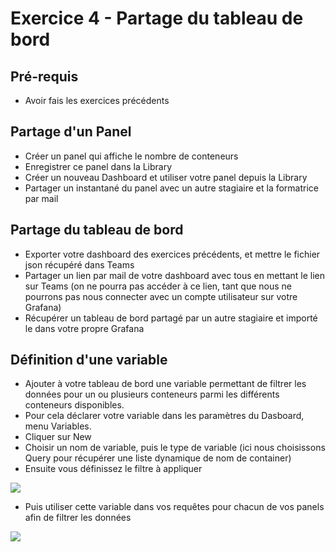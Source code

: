 # Exercice 4 - Partage du tableau de bord

## Pré-requis

* Avoir fais les exercices précédents

## Partage d'un Panel

* Créer un panel qui affiche le nombre de conteneurs
* Enregistrer ce panel dans la Library 
* Créer un nouveau Dashboard et utiliser votre panel depuis la Library
* Partager un instantané du panel avec un autre stagiaire et la formatrice par mail

## Partage du tableau de bord

* Exporter votre dashboard des exercices précédents, et mettre le fichier json récupéré dans Teams
* Partager un lien par mail de votre dashboard avec tous en mettant le lien sur Teams (on ne pourra pas accéder à ce lien, tant que nous ne pourrons pas nous connecter avec un compte utilisateur sur votre Grafana)
* Récupérer un tableau de bord partagé par un autre stagiaire et importé le dans votre propre Grafana

## Définition d'une variable

* Ajouter à votre tableau de bord une variable permettant de filtrer les données pour un ou plusieurs conteneurs parmi les différents conteneurs disponibles.
* Pour cela déclarer votre variable dans les paramètres du Dasboard, menu Variables.
* Cliquer sur New 
* Choisir un nom de variable, puis le type de variable (ici nous choisissons Query pour récupérer une liste dynamique de nom de container)
* Ensuite vous définissez le filtre à appliquer 

![](../img/exo4/add_variable.png)
* Puis utiliser cette variable dans vos requêtes pour chacun de vos panels afin de filtrer les données

![](../img/exo4/variable_query.png)
